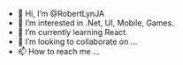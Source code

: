 - 👋 Hi, I’m @RobertLynJA
- 👀 I’m interested in .Net, UI, Mobile, Games. 
- 🌱 I’m currently learning React.
- 💞️ I’m looking to collaborate on ...
- 📫 How to reach me ...

<!---
RobertLynJA/RobertLynJA is a ✨ special ✨ repository because its `README.md` (this file) appears on your GitHub profile.
You can click the Preview link to take a look at your changes.
--->
